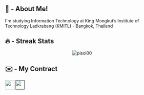 ## 👋 - About Me!
I'm studying Information Technology at King Mongkut’s Institute of Technology Ladkrabang (KMITL) - Bangkok, Thailand




## 🔥 - Streak Stats 

<p align="center">
  <img src="https://github-readme-stats.vercel.app/api?username=pisol00&show_icons=true&locale=en&theme=algolia" alt="pisol00"/>
</p>



## ✉️ - My Contract

<p align="left">
  <span><a href="https://www.facebook.com/ppisol/"> <img src="https://img.shields.io/badge/Facebook-1877F2?style=for-the-badge&logo=facebook&logoColor=white"  style="width:auto; height:30px;"/></span>
  <span><a href=""><img src="https://img.shields.io/badge/LinkedIn-0A66C2?style=for-the-badge&logo=linkedin&logoColor=white"  style="width:auto; height:30px;"/></span>
</p>
